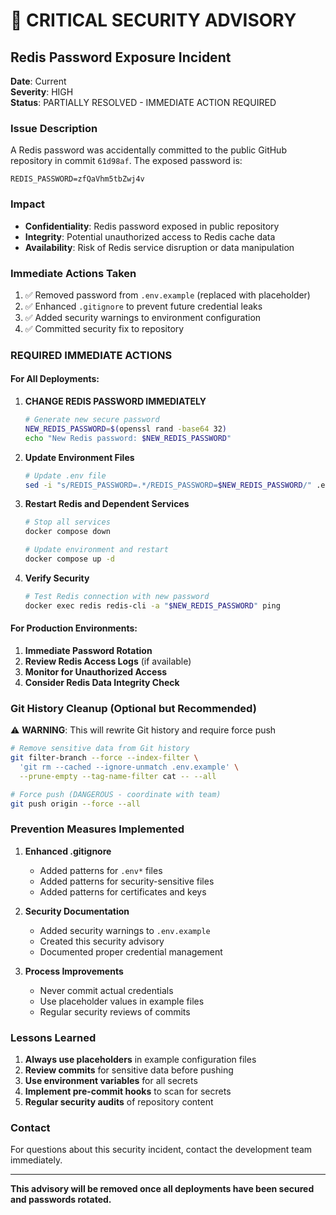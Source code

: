 # 🚨 CRITICAL SECURITY ADVISORY

## Redis Password Exposure Incident

**Date**: Current  
**Severity**: HIGH  
**Status**: PARTIALLY RESOLVED - IMMEDIATE ACTION REQUIRED

### Issue Description

A Redis password was accidentally committed to the public GitHub repository in commit `61d98af`. The exposed password is:

```
REDIS_PASSWORD=zfQaVhm5tbZwj4v
```

### Impact

- **Confidentiality**: Redis password exposed in public repository
- **Integrity**: Potential unauthorized access to Redis cache data
- **Availability**: Risk of Redis service disruption or data manipulation

### Immediate Actions Taken

1. ✅ Removed password from `.env.example` (replaced with placeholder)
2. ✅ Enhanced `.gitignore` to prevent future credential leaks
3. ✅ Added security warnings to environment configuration
4. ✅ Committed security fix to repository

### REQUIRED IMMEDIATE ACTIONS

#### For All Deployments:

1. **CHANGE REDIS PASSWORD IMMEDIATELY**
   ```bash
   # Generate new secure password
   NEW_REDIS_PASSWORD=$(openssl rand -base64 32)
   echo "New Redis password: $NEW_REDIS_PASSWORD"
   ```

2. **Update Environment Files**
   ```bash
   # Update .env file
   sed -i "s/REDIS_PASSWORD=.*/REDIS_PASSWORD=$NEW_REDIS_PASSWORD/" .env
   ```

3. **Restart Redis and Dependent Services**
   ```bash
   # Stop all services
   docker compose down
   
   # Update environment and restart
   docker compose up -d
   ```

4. **Verify Security**
   ```bash
   # Test Redis connection with new password
   docker exec redis redis-cli -a "$NEW_REDIS_PASSWORD" ping
   ```

#### For Production Environments:

1. **Immediate Password Rotation**
2. **Review Redis Access Logs** (if available)
3. **Monitor for Unauthorized Access**
4. **Consider Redis Data Integrity Check**

### Git History Cleanup (Optional but Recommended)

⚠️ **WARNING**: This will rewrite Git history and require force push

```bash
# Remove sensitive data from Git history
git filter-branch --force --index-filter \
  'git rm --cached --ignore-unmatch .env.example' \
  --prune-empty --tag-name-filter cat -- --all

# Force push (DANGEROUS - coordinate with team)
git push origin --force --all
```

### Prevention Measures Implemented

1. **Enhanced .gitignore**
   - Added patterns for `.env*` files
   - Added patterns for security-sensitive files
   - Added patterns for certificates and keys

2. **Security Documentation**
   - Added security warnings to `.env.example`
   - Created this security advisory
   - Documented proper credential management

3. **Process Improvements**
   - Never commit actual credentials
   - Use placeholder values in example files
   - Regular security reviews of commits

### Lessons Learned

1. **Always use placeholders** in example configuration files
2. **Review commits** for sensitive data before pushing
3. **Use environment variables** for all secrets
4. **Implement pre-commit hooks** to scan for secrets
5. **Regular security audits** of repository content

### Contact

For questions about this security incident, contact the development team immediately.

---

**This advisory will be removed once all deployments have been secured and passwords rotated.**
